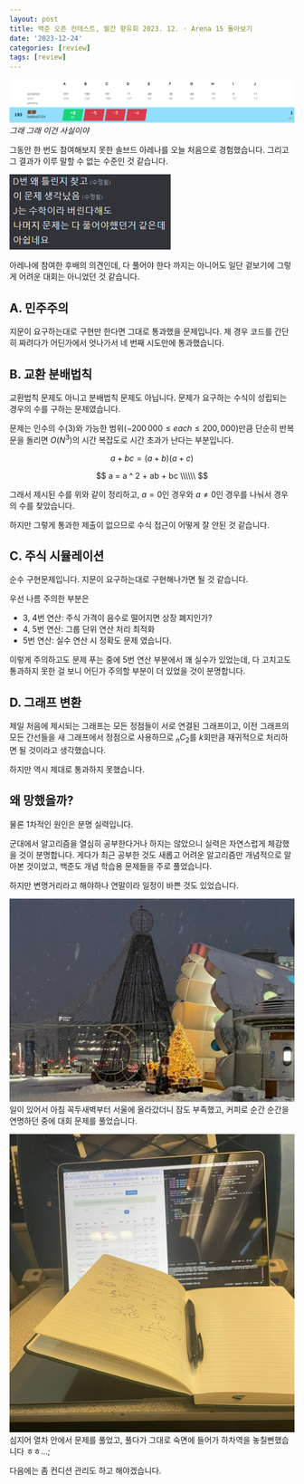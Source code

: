 ```yaml
---
layout: post
title: 백준 오픈 컨테스트, 월간 향유회 2023. 12. · Arena 15 돌아보기
date: '2023-12-24'
categories: [review]
tags: [review]
---
```


![](/static/posts/2023-12-24-solved-arena-15/스크린샷%202023-12-24%20225654.png)  
_그래 그래 이건 사실이야_

그동안 한 번도 참여해보지 못한 솔브드 아레나를 오늘 처음으로 경험했습니다. 그리고 그 결과가 이루 말할 수 없는 수준인 것 같습니다.

![](/static/posts/2023-12-24-solved-arena-15/스크린샷%202023-12-24%20230306.png)  

아레나에 참여한 후배의 의견인데, 다 풀어야 한다 까지는 아니어도 일단 겉보기에 그렇게 어려운 대회는 아니었던 것 같습니다.  

## A. 민주주의

지문이 요구하는대로 구현만 한다면 그대로 통과했을 문제입니다. 제 경우 코드를 간단히 짜려다가 어딘가에서 엇나가서 네 번째 시도만에 통과했습니다.  

## B. 교환 분배법칙

교환법칙 문제도 아니고 분배법칙 문제도 아닙니다. 문제가 요구하는 수식이 성립되는 경우의 수를 구하는 문제였습니다.  

문제는 인수의 수(3)와 가능한 범위($-200\,000 \le each \le 200,000$)만큼 단순히 반복문을 돌리면 $O(N^3)$의 시간 복잡도로 시간 초과가 난다는 부분입니다.

$$
a + bc = (a + b)(a + c)
$$  

$$
a = a ^ 2 + ab + bc \\\\\\
$$

그래서 제시된 수를 위와 같이 정리하고, $a = 0$인 경우와 $a \ne 0$인 경우를 나눠서 경우의 수를 찾았습니다.

하지만 그렇게 통과한 제출이 없으므로 수식 접근이 어떻게 잘 안된 것 같습니다.  

## C. 주식 시뮬레이션

순수 구현문제입니다. 지문이 요구하는대로 구현해나가면 될 것 같습니다.  

우선 나름 주의한 부분은
 * 3, 4번 연산: 주식 가격이 음수로 떨어지면 상장 폐지인가?
 * 4, 5번 연산: 그룹 단위 연산 처리 최적화
 * 5번 연산: 실수 연산 시 정확도 문제
였습니다.  

이렇게 주의하고도 문제 푸는 중에 5번 연산 부분에서 꽤 실수가 있었는데, 다 고치고도 통과하지 못한 걸 보니 어딘가 주의할 부분이 더 있었을 것이 분명합니다.  

## D. 그래프 변환

제일 처음에 제시되는 그래프는 모든 정점들이 서로 연결된 그래프이고, 이전 그래프의 모든 간선들을 새 그래프에서 정점으로 사용하므로 $_nC_2$를 $k$회만큼 재귀적으로 처리하면 될 것이라고 생각했습니다.  

하지만 역시 제대로 통과하지 못했습니다.  

## 왜 망했을까?

물론 1차적인 원인은 분명 실력입니다.  

군대에서 알고리즘을 열심히 공부한다거나 하지는 않았으니 실력은 자연스럽게 체감했을 것이 분명합니다. 게다가 최근 공부한 것도 새롭고 어려운 알고리즘만 개념적으로 알아본 것이었고, 백준도 개념 학습용 문제들을 주로 풀었습니다.  

하지만 변명거리라고 해야하나 연말이라 일정이 바쁜 것도 있었습니다.  

![](/static/posts/2023-12-24-solved-arena-15/KakaoTalk_20231224_233146101_02.jpg)
일이 있어서 아침 꼭두새벽부터 서울에 올라갔더니 잠도 부족했고, 커피로 순간 순간을 연명하던 중에 대회 문제를 풀었습니다.  

![](/static/posts/2023-12-24-solved-arena-15/KakaoTalk_20231224_233146101.jpg)
심지어 열차 안에서 문제를 풀었고, 풀다가 그대로 숙면에 들어가 하차역을 놓칠뻔했습니다 ㅎㅎ...;  

다음에는 좀 컨디션 관리도 하고 해야겠습니다.  
